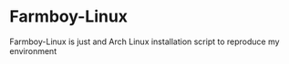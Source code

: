 # Farmboy-Linux
Farmboy-Linux is just and Arch Linux installation script to reproduce my environment
